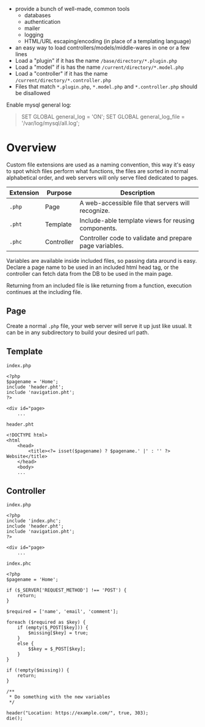 - provide a bunch of well-made, common tools
	- databases
	- authentication
	- mailer
	- logging
	- HTML/URL escaping/encoding (in place of a templating language)
- an easy way to load controllers/models/middle-wares in one or a few lines
- Load a "plugin" if it has the name `/base/directory/*.plugin.php`
- Load a "model" if is has the name `/current/directory/*.model.php`
- Load a "controller" if it has the name `/current/directory/*.controller.php`
- Files that match `*.plugin.php`, `*.model.php` and `*.controller.php` should be disallowed


Enable mysql general log:
> SET GLOBAL general_log = 'ON';
> SET GLOBAL general_log_file = '/var/log/mysql/all.log';

# Overview

Custom file extensions are used as a naming convention, this way it's easy to spot which files perform what functions, the files are sorted in normal alphabetical order, and web servers will only serve filed dedicated to pages.

Extension | Purpose    | Description
----------|------------|------------
`.php`    | Page       | A web-accessible file that servers will recognize.
`.pht`    | Template   | Include-able template views for reusing components.
`.phc`    | Controller | Controller code to validate and prepare page variables.

Variables are available inside included files, so passing data around is easy. Declare a page name to be used in an included html head tag, or the controller can fetch data from the DB to be used in the main page.

Returning from an included file is like returning from a function, execution continues at the including file.

## Page

Create a normal `.php` file, your web server will serve it up just like usual. It can be in any subdirectory to build your desired url path.

## Template

`index.php`
```phtml
<?php
$pagename = 'Home';
include 'header.pht';
include 'navigation.pht';
?>

<div id="page>
	...
```

`header.pht`
```phtml
<!DOCTYPE html>
<html
	<head>
		<title><?= isset($pagename) ? $pagename.' |' : '' ?> Website</title>
	</head>
	<body>
	...
```

## Controller

`index.php`
```phtml
<?php
include 'index.phc';
include 'header.pht';
include 'navigation.pht';
?>

<div id="page>
	...
```

`index.phc`
```phtml
<?php
$pagename = 'Home';

if ($_SERVER['REQUEST_METHOD'] !== 'POST') {
	return;
}

$required = ['name', 'email', 'comment'];

foreach ($required as $key) {
	if (empty($_POST[$key])) {
		$missing[$key] = true;
	}
	else {
		$$key = $_POST[$key];
	}
}

if (!empty($missing)) {
	return;
}

/**
 * Do something with the new variables
 */

header("Location: https://example.com/", true, 303);
die();
```
